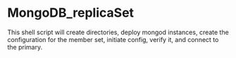 # MongoDB_replicaSet
This shell script will create directories, deploy mongod instances, 
create the configuration for the member set, initiate config, verify it,
and connect to the primary. 
